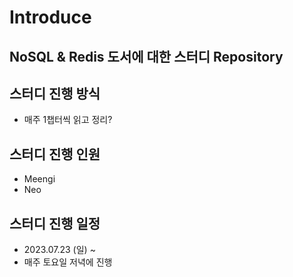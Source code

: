 # Introduce
## NoSQL & Redis 도서에 대한 스터디 Repository
## 스터디 진행 방식
- 매주 1챕터씩 읽고 정리?

## 스터디 진행 인원
- Meengi
- Neo

## 스터디 진행 일정
- 2023.07.23 (일) ~ 
- 매주 토요일 저녁에 진행

